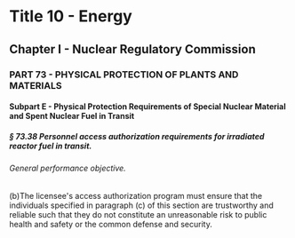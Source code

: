 
# Title 10 - Energy
## Chapter I - Nuclear Regulatory Commission
### PART 73 - PHYSICAL PROTECTION OF PLANTS AND MATERIALS
#### Subpart E - Physical Protection Requirements of Special Nuclear Material and Spent Nuclear Fuel in Transit
##### § 73.38 Personnel access authorization requirements for irradiated reactor fuel in transit.
###### General performance objective.

(b)The licensee's access authorization program must ensure that the individuals specified in paragraph (c) of this section are trustworthy and reliable such that they do not constitute an unreasonable risk to public health and safety or the common defense and security.
